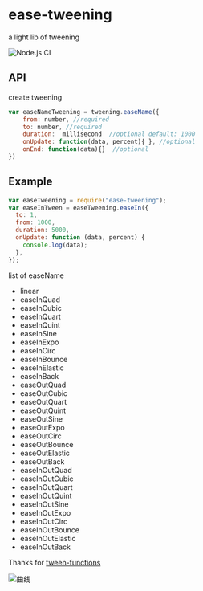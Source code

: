 # ease-tweening
a light lib of tweening

![Node.js CI](https://github.com/niuben/ease-tweening/workflows/Node.js%20CI/badge.svg)

## API

create tweening

```js
var easeNameTweening = tweening.easeName({
    from: number, //required
    to: number, //required
    duration:  millisecond  //optional default: 1000
    onUpdate: function(data, percent){ }, //optional
    onEnd: function(data){}  //optional
})
```

## Example

```js
var easeTweening = require("ease-tweening");
var easeInTween = easeTweening.easeIn({
  to: 1,
  from: 1000,
  duration: 5000,
  onUpdate: function (data, percent) {
    console.log(data);
  },
});
```

list of easeName

- linear
- easeInQuad
- easeInCubic
- easeInQuart
- easeInQuint
- easeInSine
- easeInExpo
- easeInCirc
- easeInBounce
- easeInElastic
- easeInBack
- easeOutQuad
- easeOutCubic
- easeOutQuart
- easeOutQuint
- easeOutSine
- easeOutExpo
- easeOutCirc
- easeOutBounce
- easeOutElastic
- easeOutBack
- easeInOutQuad
- easeInOutCubic
- easeInOutQuart
- easeInOutQuint
- easeInOutSine
- easeInOutExpo
- easeInOutCirc
- easeInOutBounce
- easeInOutElastic
- easeInOutBack

Thanks for [tween-functions](https://www.npmjs.com/package/tween-functions)

![曲线](https://niuben.github.io/ease-tweening/demo/download.png)

